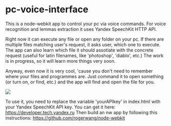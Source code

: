 pc-voice-interface
==================

This is a node-webkit app to control your pc via voice commands.
For voice recognition and lemmas extraction it uses Yandex SpeechKit HTTP API.

Right now it can execute any file or open any folder on your pc. 
If there are multiple files matching user's request, it asks user, which one to execute. 
The app can also learn which file it should assotiate with the concrete request (useful for latin filenames, like 'photoshop', 'diablo', etc.)
The work is in progress, so it will learn more things very soon.

Anyway, even now it is very cool, 'cause you don't need to remember where your files and programmes are. Just command it to open something (or turn on, or find, etc.) and the app will find and open the file for you.

<img src="http://i.gyazo.com/4491ddc6bd7d04a2f8d846219ac347fa.png">

To use it, you need to replace the variable 'yourAPIkey' in index.html with your Yandex SpeechKit API key. You can get it here: https://developer.tech.yandex.ru
Then build an nw app by following this instructions: https://github.com/rogerwang/node-webkit
